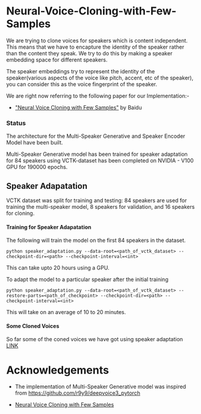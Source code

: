 # Neural-Voice-Cloning-with-Few-Samples


We are trying to clone voices for speakers which is content independent. This means that we have to encapture the identity of the speaker rather than the content they speak. We try to do this by making a speaker embedding space for different speakers.

The speaker embeddings try to represent the identity of the speaker(various aspects of the voice like pitch, accent, etc of the speaker), you can consider this as the voice fingerprint of the speaker.


We are right now referring to the following paper for our Implementation:-

- ["Neural Voice Cloning with Few Samples"](https://arxiv.org/pdf/1802.06006) by Baidu


### Status

The architecture for the Multi-Speaker Generative and Speaker Encoder Model have been built.

Multi-Speaker Generative model has been trained for speaker adaptation for 84 speakers using VCTK-dataset has been completed on NVIDIA - V100 GPU for 190000 epochs.


## Speaker Adapatation

VCTK dataset was split for training and testing: 84 speakers are used for training
the multi-speaker model, 8 speakers for validation, and 16 speakers for cloning.

#### Training for Speaker Adapatation

The following will train the model on the first 84 speakers in the dataset.

```
python speaker_adaptation.py --data-root=<path_of_vctk_dataset> --checkpoint-dir=<path> --checkpoint-interval=<int>
```

This can take upto 20 hours using a GPU.

To adapt the model to a particular speaker after the initial training

```
python speaker_adaptation.py --data-root=<path_of_vctk_dataset> --restore-parts=<path_of_checkpoint> --checkpoint-dir=<path> --checkpoint-interval=<int>

```

This will take on an average of 10 to 20 minutes.


#### Some Cloned Voices


So far some of the coned voices we have got using speaker adaptation [LINK](https://sforaidl.github.io/Neural-Voice-Cloning-With-Few-Samples/)









# Acknowledgements

- The implementation of Multi-Speaker Generative model was inspired from https://github.com/r9y9/deepvoice3_pytorch

- [Neural Voice Cloning with Few Samples](https://arxiv.org/pdf/1802.06006)
